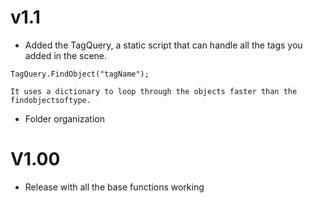# v1.1
- Added the TagQuery, a static script that can handle all the tags you added in the scene.
```
TagQuery.FindObject("tagName");

It uses a dictionary to loop through the objects faster than the findobjectsoftype.
```
- Folder organization

# V1.00
- Release with all the base functions working
